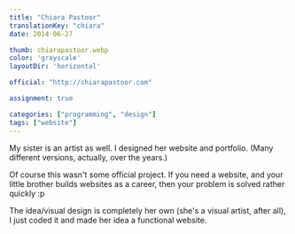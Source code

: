 ```yaml
---
title: "Chiara Pastoor"
translationKey: "chiara"
date: 2014-06-27

thumb: chiarapastoor.webp
color: 'grayscale'
layoutDir: 'horizontal'

official: "http://chiarapastoor.com"

assignment: true

categories: ["programming", "design"]
tags: ["website"]
---
```


My sister is an artist as well. I designed her website and portfolio. (Many different versions, actually, over the years.)

Of course this wasn't some official project. If you need a website, and your little brother builds websites as a career, then your problem is solved rather quickly :p 

The idea/visual design is completely her own (she's a visual artist, after all), I just coded it and made her idea a functional website.